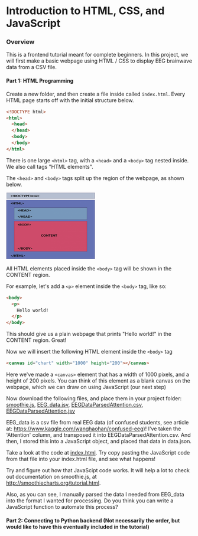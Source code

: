 # Introduction to HTML, CSS, and JavaScript

### Overview
This is a frontend tutorial meant for complete beginners. In this project, we will first make a basic webpage using HTML / CSS to display EEG brainwave data from a CSV file.

#### Part 1: HTML Programming
Create a new folder, and then create a file inside called ```index.html```. Every HTML page starts off with the initial structure below.
```html
<!DOCTYPE html>
<html>
  <head>
  </head>
  <body>
  </body>
</html>
```
There is one large ```<html>``` tag, with a  ```<head>``` and a ```<body>``` tag nested inside. We also call tags "HTML elements".


The ```<head>``` and ```<body>``` tags split up the region of the webpage, as shown below.

<a ><img src="./HTMLStructure.png" width="240" height="180" /></a>

All HTML elements placed inside the ```<body>``` tag will be shown in the CONTENT region.

For example, let's add a ```<p>``` element inside the ```<body>``` tag, like so:

```html
<body>
  <p>
    Hello world!
  </p>
</body>
```

This should give us a plain webpage that prints "Hello world!" in the CONTENT region. Great!

Now we will insert the following HTML element inside the ```<body>```  tag

```html
<canvas id="chart" width="1000" height="200"></canvas>
```

Here we've made a  ```<canvas>``` element that has a width of 1000 pixels, and a height of 200 pixels. You can think of this element as a blank canvas on the webpage, which we can draw on using JavaScript (our next step)

Now download the following files, and place them in your project folder:  [smoothie.js](https://github.com/neurotechuoft/HackTernoons/blob/master/ReactTutorials/IntroToHTML/smoothie.js),  [EEG_data.jsv](https://github.com/neurotechuoft/HackTernoons/blob/master/ReactTutorials/IntroToHTML/EEG_data.csv), [EEGDataParsedAttention.csv](https://github.com/neurotechuoft/HackTernoons/blob/master/ReactTutorials/IntroToHTML/EEGDataParsedAttention.csv), [EEGDataParsedAttention.jsv](https://github.com/neurotechuoft/HackTernoons/blob/master/ReactTutorials/IntroToHTML/data.json)

EEG_data is a csv file from real EEG data (of confused students, see article at: https://www.kaggle.com/wanghaohan/confused-eeg)! I've taken the 'Attention' column, and transposed it into EEGDataParsedAttention.csv. And then, I stored this into a JavaScript object, and placed that data in data.json.

Take a look at the code at [index.html](https://github.com/neurotechuoft/HackTernoons/blob/master/ReactTutorials/IntroToHTML/index.html). Try copy pasting the JavaScript code from that file into your index.html file, and see what happens!

Try and figure out how that JavaScipt code works. It will help a lot to check out documentation on smoothie.js, at http://smoothiecharts.org/tutorial.html.

Also, as you can see, I manually parsed the data I needed from EEG_data into the format I wanted for processing. Do you think you can write a JavaScript function to automate this process?

#### Part 2: Connecting to Python backend (Not necessarily the order, but would like to have this eventually included in the tutorial)
